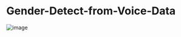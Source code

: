 # Gender-Detect-from-Voice-Data


![image](https://user-images.githubusercontent.com/56589435/209673428-879c4308-2fc3-4d87-81de-f2029cf2ed66.png)
